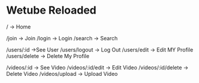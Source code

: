 # Wetube Reloaded

/ -> Home

/join -> Join
/login -> Login
/search -> Search

/users/:id ->See User
/users/logout -> Log Out
/users/edit -> Edit MY Profile
/users/delete -> Delete My Profile 



/videos/:id -> See Video
/videos/:id/edit -> Edit Video
/videos/:id/delete -> Delete Video
/videos/upload -> Upload Video




